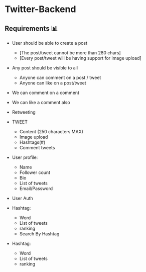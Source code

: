 # Twitter-Backend

## Requirements 📊

- User should be able to create a post

  - [The post/tweet cannot be more than 280 chars]
  - [Every post/tweet will be having support for image upload]

- Any post should be visible to all

  - Anyone can comment on a post / tweet
  - Anyone can like on a post/tweet

- We can comment on a comment
- We can like a comment also
- Retweeting

- TWEET

  - Content (250 characters MAX)
  - Image upload
  - Hashtags(#)
  - Comment tweets

- User profile:

  - Name
  - Follower count
  - Bio
  - List of tweets
  - Email/Password

- User Auth

- Hashtag:

  - Word
  - List of tweets
  - ranking
  - Search By Hashtag

- Hashtag:

  - Word
  - List of tweets
  - ranking
